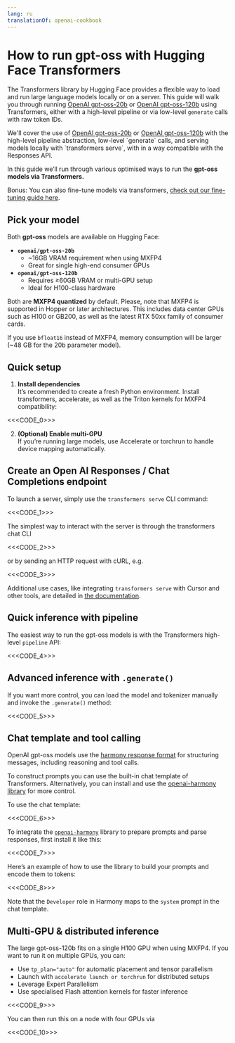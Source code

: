 ```yaml
---
lang: ru
translationOf: openai-cookbook
---
```


# How to run gpt-oss with Hugging Face Transformers

The Transformers library by Hugging Face provides a flexible way to load and run large language models locally or on a server. This guide will walk you through running [OpenAI gpt-oss-20b](https://huggingface.co/openai/gpt-oss-20b) or [OpenAI gpt-oss-120b](https://huggingface.co/openai/gpt-oss-120b) using Transformers, either with a high-level pipeline or via low-level `generate` calls with raw token IDs.

We'll cover the use of [OpenAI gpt-oss-20b](https://huggingface.co/openai/gpt-oss-20b) or [OpenAI gpt-oss-120b](https://huggingface.co/openai/gpt-oss-120b) with the high-level pipeline abstraction, low-level \`generate\` calls, and serving models locally with \`transformers serve\`, with in a way compatible with the Responses API.

In this guide we’ll run through various optimised ways to run the **gpt-oss models via Transformers.**

Bonus: You can also fine-tune models via transformers, [check out our fine-tuning guide here](https://cookbook.openai.com/articles/gpt-oss/fine-tune-transformers).

## Pick your model

Both **gpt-oss** models are available on Hugging Face:

- **`openai/gpt-oss-20b`**
  - \~16GB VRAM requirement when using MXFP4
  - Great for single high-end consumer GPUs
- **`openai/gpt-oss-120b`**
  - Requires ≥60GB VRAM or multi-GPU setup
  - Ideal for H100-class hardware

Both are **MXFP4 quantized** by default. Please, note that MXFP4 is supported in Hopper or later architectures. This includes data center GPUs such as H100 or GB200, as well as the latest RTX 50xx family of consumer cards.

If you use `bfloat16` instead of MXFP4, memory consumption will be larger (\~48 GB for the 20b parameter model).

## Quick setup

1. **Install dependencies**  
   It’s recommended to create a fresh Python environment. Install transformers, accelerate, as well as the Triton kernels for MXFP4 compatibility:

<<&lt;CODE_0&gt;>>

2. **(Optional) Enable multi-GPU**  
   If you’re running large models, use Accelerate or torchrun to handle device mapping automatically.

## Create an Open AI Responses / Chat Completions endpoint

To launch a server, simply use the `transformers serve` CLI command:

<<&lt;CODE_1&gt;>>

The simplest way to interact with the server is through the transformers chat CLI

<<&lt;CODE_2&gt;>>

or by sending an HTTP request with cURL, e.g.

<<&lt;CODE_3&gt;>>

Additional use cases, like integrating `transformers serve` with Cursor and other tools, are detailed in [the documentation](https://huggingface.co/docs/transformers/main/serving).

## Quick inference with pipeline

The easiest way to run the gpt-oss models is with the Transformers high-level `pipeline` API:

<<&lt;CODE_4&gt;>>

## Advanced inference with `.generate()`

If you want more control, you can load the model and tokenizer manually and invoke the `.generate()` method:

<<&lt;CODE_5&gt;>>

## Chat template and tool calling

OpenAI gpt-oss models use the [harmony response format](https://cookbook.openai.com/article/harmony) for structuring messages, including reasoning and tool calls.

To construct prompts you can use the built-in chat template of Transformers. Alternatively, you can install and use the [openai-harmony library](https://github.com/openai/harmony) for more control.

To use the chat template:

<<&lt;CODE_6&gt;>>

To integrate the [`openai-harmony`](https://github.com/openai/harmony) library to prepare prompts and parse responses, first install it like this:

<<&lt;CODE_7&gt;>>

Here’s an example of how to use the library to build your prompts and encode them to tokens:

<<&lt;CODE_8&gt;>>

Note that the `Developer` role in Harmony maps to the `system` prompt in the chat template.

## Multi-GPU & distributed inference

The large gpt-oss-120b fits on a single H100 GPU when using MXFP4. If you want to run it on multiple GPUs, you can:

- Use `tp_plan="auto"` for automatic placement and tensor parallelism
- Launch with `accelerate launch or torchrun` for distributed setups
- Leverage Expert Parallelism
- Use specialised Flash attention kernels for faster inference

<<&lt;CODE_9&gt;>>

You can then run this on a node with four GPUs via

<<&lt;CODE_10&gt;>>
